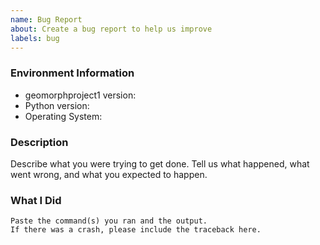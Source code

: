 ```yaml
---
name: Bug Report
about: Create a bug report to help us improve
labels: bug
---
```


<!-- Please search existing issues to avoid creating duplicates. -->

### Environment Information

-   geomorphproject1 version:
-   Python version:
-   Operating System:

### Description

Describe what you were trying to get done.
Tell us what happened, what went wrong, and what you expected to happen.

### What I Did

```
Paste the command(s) you ran and the output.
If there was a crash, please include the traceback here.
```
